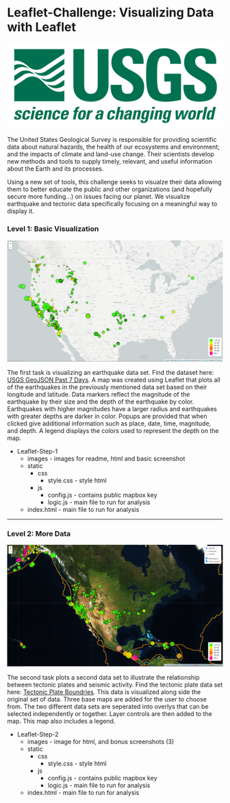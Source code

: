 # Leaflet-Challenge: Visualizing Data with Leaflet

![USGS-Logo](Leaflet-Step-1/images/1-Logo.png)

The United States Geological Survey is responsible for providing scientific data about natural hazards, the health of our ecosystems and environment; and the impacts of climate and land-use change. Their scientists develop new methods and tools to supply timely, relevant, and useful information about the Earth and its processes. 

Using a new set of tools, this challenge seeks to visualze their data allowing them to better educate the public and other organizations (and hopefully secure more funding...) on issues facing our planet.  We visualize earthquake and tectonic data specifically focusing on a meaningful way to display it.

### Level 1: Basic Visualization

![BasicMap](Leaflet-Step-1/images/Basic.png)

The first task is visualizing an earthquake data set.  Find the dataset here: [USGS GeoJSON Past 7 Days](https://earthquake.usgs.gov/earthquakes/feed/v1.0/summary/all_week.geojson).  A map was created using Leaflet that plots all of the earthquakes in the previously mentioned data set based on their longitude and latitude.  Data markers reflect the magnitude of the earthquake by their size and the depth of the earthquake by color.  Earthquakes with higher magnitudes have a larger radius and earthquakes with greater depths are darker in color.  Popups are provided that when clicked give additional information such as place, date, time, magnitude, and depth.  A legend displays the colors used to represent the depth on the map.

* Leaflet-Step-1
   * images - images for readme, html and basic screenshot
   * static
      * css
         * style.css - style html
      * js
         * config.js - contains public mapbox key
         * logic.js - main file to run for analysis
   * index.html - main file to run for analysis

- - -

### Level 2: More Data 

![AdvancedMap](Leaflet-Step-2/images/Bonus-satellite.png)

The second task plots a second data set to illustrate the relationship between tectonic plates and seismic activity.  Find the tectonic plate data set here: [Tectonic Plate Boundries](https://raw.githubusercontent.com/fraxen/tectonicplates/master/GeoJSON/PB2002_boundaries.json).  This data is visualized along side the original set of data.  Three base maps are added for the user to choose from.  The two different data sets are seperated into overlys that can be selected independently or together.  Layer controls are then added to the map.  This map also includes a legend.

* Leaflet-Step-2
   * images - image for html, and bonus screenshots (3)
   * static
      * css
         * style.css - style html
      * js
         * config.js - contains public mapbox key
         * logic.js - main file to run for analysis
   * index.html - main file to run for analysis
